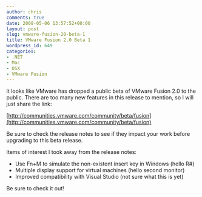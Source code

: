 ```yaml
---
author: chris
comments: true
date: 2008-05-06 13:57:52+00:00
layout: post
slug: vmware-fusion-20-beta-1
title: VMware Fusion 2.0 Beta 1
wordpress_id: 649
categories:
- .NET
- Mac
- OSX
- VMware Fusion
---
```


It looks like VMware has dropped a public beta of VMware Fusion 2.0 to the public. There are too many new features in this release to mention, so I will just share the link:

[http://communities.vmware.com/community/beta/fusion](http://communities.vmware.com/community/beta/fusion)

Be sure to check the release notes to see if they impact your work before upgrading to this beta release.

Items of interest I took away from the release notes:

  * Use Fn+M to simulate the non-existent insert key in Windows (hello R#)
  * Multiple display support for virtual machines (hello second monitor)
  * Improved compatibility with Visual Studio (not sure what this is yet)

Be sure to check it out!

